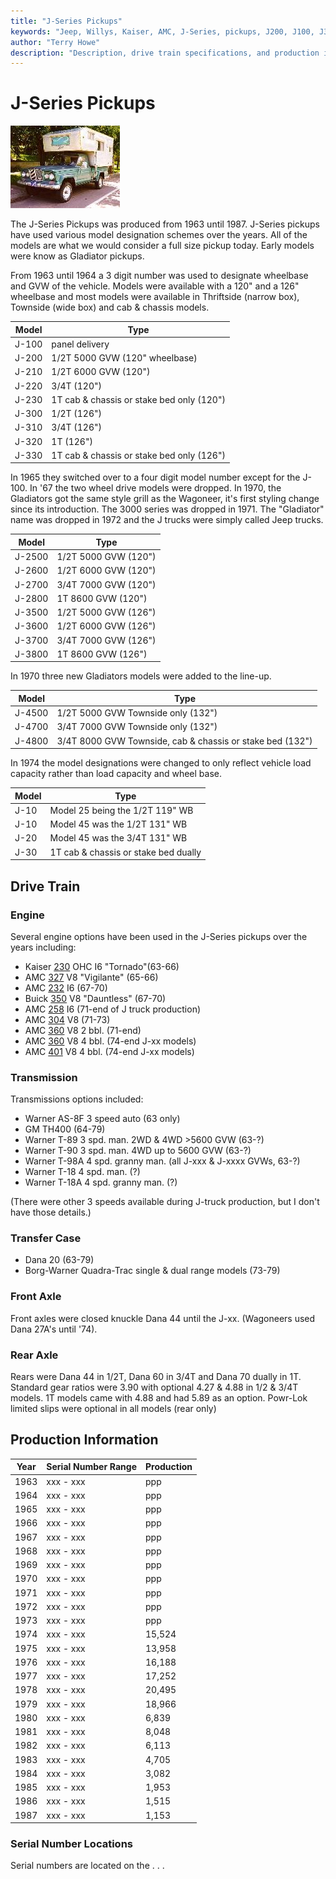 ```yaml
---
title: "J-Series Pickups"
keywords: "Jeep, Willys, Kaiser, AMC, J-Series, pickups, J200, J100, J300, J4000"
author: "Terry Howe"
description: "Description, drive train specifications, and production information for the Jeep J-series pickups"
---
```

# J-Series Pickups

[![J-200 Pickup](../img/j200_.jpg)](../img/j200.jpg)

The J-Series Pickups was produced from 1963 until 1987. J-Series pickups have used various model designation schemes over the years. All of the models are what we would consider a full size pickup today. Early models were know as Gladiator pickups.

From 1963 until 1964 a 3 digit number was used to designate wheelbase and GVW of the vehicle. Models were available with a 120" and a 126" wheelbase and most models were available in Thriftside (narrow box), Townside (wide box) and cab & chassis models.

| Model | Type                                      |
|-------|-------------------------------------------|
| J-100 | panel delivery                            |
| J-200 | 1/2T 5000 GVW (120" wheelbase)            |
| J-210 | 1/2T 6000 GVW (120")                      |
| J-220 | 3/4T (120")                               |
| J-230 | 1T cab & chassis or stake bed only (120") |
| J-300 | 1/2T (126")                               |
| J-310 | 3/4T (126")                               |
| J-320 | 1T (126")                                 |
| J-330 | 1T cab & chassis or stake bed only (126") |

In 1965 they switched over to a four digit model number except for the J-100. In '67 the two wheel drive models were dropped. In 1970, the Gladiators got the same style grill as the Wagoneer, it's first styling change since its introduction. The 3000 series was dropped in 1971. The "Gladiator" name was dropped in 1972 and the J trucks were simply called Jeep trucks.


| Model  | Type                 |
|--------|----------------------|
| J-2500 | 1/2T 5000 GVW (120") |
| J-2600 | 1/2T 6000 GVW (120") |
| J-2700 | 3/4T 7000 GVW (120") |
| J-2800 | 1T 8600 GVW (120")   |
| J-3500 | 1/2T 5000 GVW (126") |
| J-3600 | 1/2T 6000 GVW (126") |
| J-3700 | 3/4T 7000 GVW (126") |
| J-3800 | 1T 8600 GVW (126")   |

In 1970 three new Gladiators models were added to the line-up.

| Model  | Type                                                      |
|--------|-----------------------------------------------------------|
| J-4500 | 1/2T 5000 GVW Townside only (132")                        |
| J-4700 | 3/4T 7000 GVW Townside only (132")                        |
| J-4800 | 3/4T 8000 GVW Townside, cab & chassis or stake bed (132") |

In 1974 the model designations were changed to only reflect vehicle load capacity rather than load capacity and wheel base.

| Model | Type                                 |
|-------|--------------------------------------|
| J-10  | Model 25 being the 1/2T 119" WB      |
| J-10  | Model 45 was the 1/2T 131" WB        |
| J-20  | Model 45 was the 3/4T 131" WB        |
| J-30  | 1T cab & chassis or stake bed dually |

## Drive Train

### Engine

Several engine options have been used in the J-Series pickups over the years including:

  * Kaiser [230](/engine/factory/tornado230.md) OHC I6 "Tornado"(63-66)
  * AMC [327](/engine/factory/amc327.md) V8 "Vigilante" (65-66)
  * AMC [232](/engine/factory/amc232.md) I6 (67-70)
  * Buick [350](/engine/factory/dauntless350.md) V8 "Dauntless" (67-70)
  * AMC [258](/engine/factory/amc258.md) I6 (71-end of J truck production)
  * AMC [304](/engine/factory/amc304.md) V8 (71-73)
  * AMC [360](/engine/factory/amc360.md) V8 2 bbl. (71-end)
  * AMC [360](/engine/factory/amc360.md) V8 4 bbl. (74-end J-xx models)
  * AMC [401](/engine/factory/amc401.md) V8 4 bbl. (74-end J-xx models)

### Transmission

Transmissions options included:

  * Warner AS-8F 3 speed auto (63 only)
  * GM TH400 (64-79)
  * Warner T-89 3 spd. man. 2WD & 4WD >5600 GVW (63-?)
  * Warner T-90 3 spd. man. 4WD up to 5600 GVW (63-?)
  * Warner T-98A 4 spd. granny man. (all J-xxx & J-xxxx GVWs, 63-?)
  * Warner T-18 4 spd. man. (?)
  * Warner T-18A 4 spd. granny man. (?)

(There were other 3 speeds available during J-truck production, but I don't have those details.)

### Transfer Case

  * Dana 20 (63-79)
  * Borg-Warner Quadra-Trac single & dual range models (73-79)

### Front Axle

Front axles were closed knuckle Dana 44 until the J-xx. (Wagoneers used Dana 27A's until '74).

### Rear Axle

Rears were Dana 44 in 1/2T, Dana 60 in 3/4T and Dana 70 dually in 1T. Standard gear ratios were 3.90 with optional 4.27 & 4.88 in 1/2 & 3/4T models. 1T models came with 4.88 and had 5.89 as an option. Powr-Lok limited slips were optional in all models (rear only)

## Production Information

| Year | Serial Number Range | Production |
|------|---------------------|------------|
| 1963 | xxx - xxx           | ppp        |
| 1964 | xxx - xxx           | ppp        |
| 1965 | xxx - xxx           | ppp        |
| 1966 | xxx - xxx           | ppp        |
| 1967 | xxx - xxx           | ppp        |
| 1968 | xxx - xxx           | ppp        |
| 1969 | xxx - xxx           | ppp        |
| 1970 | xxx - xxx           | ppp        |
| 1971 | xxx - xxx           | ppp        |
| 1972 | xxx - xxx           | ppp        |
| 1973 | xxx - xxx           | ppp        |
| 1974 | xxx - xxx           | 15,524     |
| 1975 | xxx - xxx           | 13,958     |
| 1976 | xxx - xxx           | 16,188     |
| 1977 | xxx - xxx           | 17,252     |
| 1978 | xxx - xxx           | 20,495     |
| 1979 | xxx - xxx           | 18,966     |
| 1980 | xxx - xxx           | 6,839      |
| 1981 | xxx - xxx           | 8,048      |
| 1982 | xxx - xxx           | 6,113      |
| 1983 | xxx - xxx           | 4,705      |
| 1984 | xxx - xxx           | 3,082      |
| 1985 | xxx - xxx           | 1,953      |
| 1986 | xxx - xxx           | 1,515      |
| 1987 | xxx - xxx           | 1,153      |

### Serial Number Locations

Serial numbers are located on the . . .